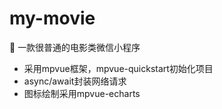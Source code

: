 # my-movie
:movie_camera: 一款很普通的电影类微信小程序

* 采用mpvue框架，mpvue-quickstart初始化项目
* async/await封装网络请求
* 图标绘制采用mpvue-echarts
